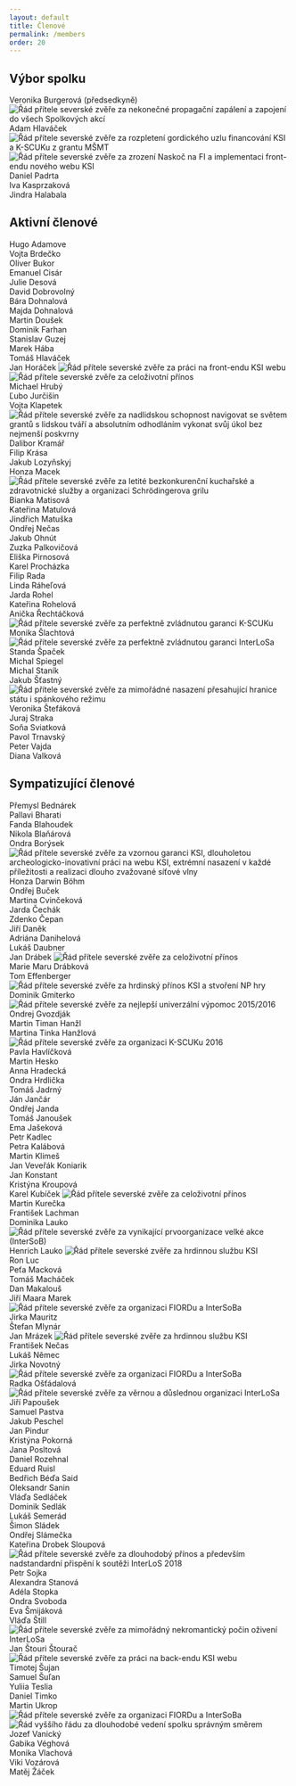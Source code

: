 ```yaml
---
layout: default
title: Členové
permalink: /members
order: 20
---
```


## Výbor spolku

Veronika Burgerová (předsedkyně) <img src="img/rad.svg" class="rad" title="Řád přítele severské zvěře za nekonečné propagační zapálení a zapojení do všech Spolkových akcí" /> <br/>
Adam Hlaváček <img src="img/rad.svg" class="rad" title="Řád přítele severské zvěře za rozpletení gordického uzlu financování KSI a K-SCUKu z grantu MŠMT" /> <img src="img/rad.svg" class="rad" title="Řád přítele severské zvěře za zrození Naskoč na FI a implementaci front-endu nového webu KSI" /><br/>
Daniel Padrta<br/>
Iva Kasprzaková<br/>
Jindra Halabala<br/>


## Aktivní členové

Hugo Adamove<br/>
Vojta Brdečko<br/>
Oliver Bukor<br/>
Emanuel Cisár<br/>
Julie Desová<br/>
David Dobrovolný<br/>
Bára Dohnalová<br/>
Majda Dohnalová<br/>
Martin Doušek<br/>
Dominik Farhan<br/>
Stanislav Guzej<br/>
Marek Hába<br/>
Tomáš Hlaváček<br/>
Jan Horáček <img src="img/rad.svg" class="rad" title="Řád přítele severské zvěře za práci na front-endu KSI webu" /> <img src="img/rad.svg" class="rad" title="Řád přítele severské zvěře za celoživotní přínos" /><br/>
Michael Hrubý<br/>
Ľubo Jurčišin<br/>
Vojta Klapetek <img src="img/rad.svg" class="rad" title="Řád přítele severské zvěře za nadlidskou schopnost navigovat se světem grantů s lidskou tváří a absolutním odhodláním vykonat svůj úkol bez nejmenší poskvrny" /><br/>
Dalibor Kramář<br/>
Filip Krása<br/>
Jakub Lozyňskyj<br/>
Honza Macek <img src="img/rad.svg" class="rad" title="Řád přítele severské zvěře za letité bezkonkurenční kuchařské a zdravotnické služby a organizaci Schrödingerova grilu" /><br/>
Bianka Matisová<br/>
Kateřina Matulová<br/>
Jindřich Matuška<br/>
Ondřej Nečas<br/>
Jakub Ohnút<br/>
Zuzka Palkovičová<br/>
Eliška Pirnosová<br/>
Karel Procházka<br/>
Filip Rada<br/>
Linda Ráheľová<br/>
Jarda Rohel<br/>
Kateřina Rohelová<br/>
Anička Řechtáčková <img src="img/rad.svg" class="rad" title="Řád přítele severské zvěře za perfektně zvládnutou garanci K-SCUKu" /><br/>
Monika Šlachtová <img src="img/rad.svg" class="rad" title="Řád přítele severské zvěře za perfektně zvládnutou garanci InterLoSa"/> <br/>
Standa Špaček<br/>
Michal Spiegel<br/>
Michal Staník<br/>
Jakub Šťastný <img src="img/rad.svg" class="rad" title="Řád přítele severské zvěře za mimořádné nasazení přesahující hranice státu i spánkového režimu" /><br/> 
Veronika Štefáková<br/>
Juraj Straka<br/>
Soňa Sviatková<br/>
Pavol Trnavský<br/>
Peter Vajda<br/>
Diana Valková<br/>


## Sympatizující členové

Přemysl Bednárek<br/>
Pallavi Bharati<br/>
Fanda Blahoudek<br/>
Nikola Blaňárová<br/>
Ondra Borýsek <img src="img/rad.svg" class="rad" title="Řád přítele severské zvěře za vzornou garanci KSI, dlouholetou archeologicko-inovativní práci na webu KSI, extrémní nasazení v každé příležitosti a realizaci dlouho zvažované síťové vlny" /><br/>
Honza Darwin Böhm<br/>
Ondřej Buček<br/>
Martina Cvinčeková<br/>
Jarda Čechák<br/>
Zdenko Čepan<br/>
Jiří Daněk<br/>
Adriána Danihelová<br/>
Lukáš Daubner<br/>
Jan Drábek <img src="img/rad.svg" class="rad" title="Řád přítele severské zvěře za celoživotní přínos" /><br/>
Marie Maru Drábková<br/>
Tom Effenberger <img src="img/rad.svg" class="rad" title="Řád přítele severské zvěře za hrdinský přínos KSI a stvoření NP hry" /><br/>
Dominik Gmiterko <img src="img/rad.svg" class="rad" title="Řád přítele severské zvěře za nejlepší univerzální výpomoc 2015/2016" /><br/>
Ondrej Gvozdják<br/>
Martin Timan Hanžl<br/>
Martina Tinka Hanžlová <img src="img/rad.svg" class="rad" title="Řád přítele severské zvěře za organizaci K-SCUKu 2016" /><br/>
Pavla Havlíčková<br/>
Martin Hesko<br/>
Anna Hradecká<br/>
Ondra Hrdlička<br/>
Tomáš Jadrný<br/>
Ján Jančár<br/>
Ondřej Janda<br/>
Tomáš Janoušek<br/>
Ema Jašeková<br/>
Petr Kadlec<br/>
Petra Kalábová<br/>
Martin Klimeš<br/>
Jan Veveřák Koniarik<br/>
Jan Konstant<br/>
Kristýna Kroupová<br />
Karel Kubíček <img src="img/rad.svg" class="rad" title="Řád přítele severské zvěře za celoživotní přínos" /><br/>
Martin Kurečka<br/>
František Lachman<br/>
Dominika Lauko <img src="img/rad.svg" class="rad" title="Řád přítele severské zvěře za vynikající prvoorganizace velké akce (InterSoB)" /><br/>
Henrich Lauko <img src="img/rad.svg" class="rad" title="Řád přítele severské zvěře za hrdinnou službu KSI" /><br/>
Ron Luc<br/>
Peťa Macková<br/>
Tomáš Macháček<br/>
Dan Makalouš<br/>
Jiří Maara Marek <img src="img/rad.svg" class="rad" title="Řád přítele severské zvěře za organizaci FIORDu a InterSoBa" /><br/>
Jirka Mauritz<br/>
Štefan Mlynár<br/>
Jan Mrázek <img src="img/rad.svg" class="rad" title="Řád přítele severské zvěře za hrdinnou službu KSI" /><br/>
František Nečas<br/>
Lukáš Němec<br/>
Jirka Novotný <img src="img/rad.svg" class="rad" title="Řád přítele severské zvěře za organizaci FIORDu a InterSoBa" /><br/>
Radka Ošťádalová<img src="img/rad.svg" class="rad" title="Řád přítele severské zvěře za věrnou a důslednou organizaci InterLoSa" /><br/>
Jiří Papoušek<br/>
Samuel Pastva<br/>
Jakub Peschel<br/>
Jan Pindur<br/>
Kristýna Pokorná<br/>
Jana Posltová<br/>
Daniel Rozehnal<br/>
Eduard Ruisl<br/>
Bedřich Béďa Said<br/>
Oleksandr Sanin<br/>
Vláďa Sedláček<br/>
Dominik Sedlák<br/>
Lukáš Semerád<br/>
Šimon Sládek<br/>
Ondřej Slámečka<br/>
Kateřina Drobek Sloupová <img src="img/rad.svg" class="rad" title="Řád přítele severské zvěře za dlouhodobý přínos a především nadstandardní přispění k soutěži InterLoS 2018" /><br/>
Petr Sojka<br/>
Alexandra Stanová<br/>
Adéla Stopka<br/>
Ondra Svoboda<br/>
Eva Šmijáková<br/>
Vláďa Štill <img src="img/rad.svg" class="rad" title="Řád přítele severské zvěře za mimořádný nekromantický počin oživení InterLoSa" /><br/>
Jan Štouri Štourač <img src="img/rad.svg" class="rad" title="Řád přítele severské zvěře za práci na back-endu KSI webu" /><br/>
Timotej Šujan<br/>
Samuel Šuľan<br/>
Yuliia Teslia<br/>
Daniel Timko<br/>
Martin Ukrop <img src="img/rad.svg" class="rad" title="Řád přítele severské zvěře za organizaci FIORDu a InterSoBa" /><img src="img/rad-rad.svg" class="rad" title="Řád vyššího řádu za dlouhodobé vedení spolku správným směrem" /><br/>
Jozef Vanický<br/>
Gabika Véghová<br />
Monika Vlachová<br/>
Viki Vozárová<br/>
Matěj Žáček<br/>
